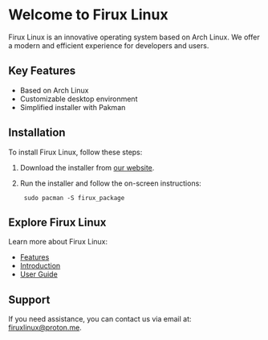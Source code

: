 # Welcome to Firux Linux

Firux Linux is an innovative operating system based on Arch Linux. We offer a modern and efficient experience for developers and users.

## Key Features

- Based on Arch Linux
- Customizable desktop environment
- Simplified installer with Pakman

## Installation

To install Firux Linux, follow these steps:

1. Download the installer from [our website](https://wissendrust.github.io/Firux-linux/).
2. Run the installer and follow the on-screen instructions:

        sudo pacman -S firux_package

## Explore Firux Linux

Learn more about Firux Linux:

- [Features](features.md)
- [Introduction](intro.md)
- [User Guide](user-guide.md)

## Support

If you need assistance, you can contact us via email at: firuxlinux@proton.me.
